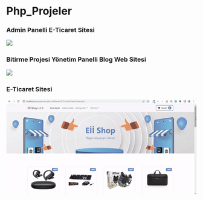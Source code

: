 # Php_Projeler

### Admin Panelli E-Ticaret Sitesi

<img src="/E-Ticaret_2/images/e-ticaret2.gif">

### Bitirme Projesi Yönetim Panelli Blog Web Sitesi

<img src="/Bitirme_Projesi/images/Bitirme_Projesi.gif">

### E-Ticaret Sitesi

<img src="/E-Ticaret_Projesi/images/e-ticaret.gif">
